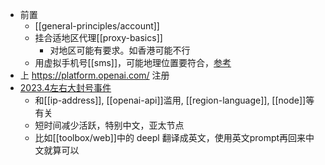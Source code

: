 - 前置
  - [[general-principles/account]]
  - 挂合适地区代理[[proxy-basics]]
     - 对地区可能有要求。如香港可能不行
  - 用虚拟手机号[[sms]]，可能地理位置要符合，[参考](https://sms-activate.org/blog/how-to-sign-up-for-chatgpt)
- 上 https://platform.openai.com/ 注册
- [2023.4左右大封号事件](https://zhuanlan.zhihu.com/p/619557927)
  - 和[[ip-address]], [[openai-api]]滥用, [[region-language]], [[node]]等有关
  - 短时间减少活跃，特别中文，亚太节点
  - 比如[[toolbox/web]]中的 deepl 翻译成英文，使用英文prompt再回来中文就算可以